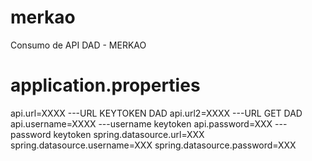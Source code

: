 # merkao
Consumo de API DAD - MERKAO

# application.properties
api.url=XXXX ---URL KEYTOKEN DAD
api.url2=XXXX ---URL GET DAD
api.username=XXXX ---username keytoken 
api.password=XXX ---password keytoken
spring.datasource.url=XXX  
spring.datasource.username=XXX
spring.datasource.password=XXX
